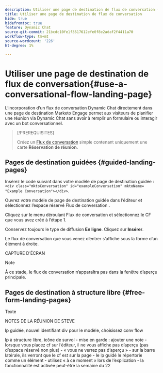 ```yaml
---
description: Utiliser une page de destination de flux de conversation - Documents Marketo - Documentation du produit
title: Utiliser une page de destination de flux de conversation
hide: true
hidefromtoc: true
feature: Dynamic Chat
source-git-commit: 21bcdc10fe1f3517612efe0f8e2adaf2f4411a70
workflow-type: tm+mt
source-wordcount: '226'
ht-degree: 1%

---
```


# Utiliser une page de destination de flux de conversation{#use-a-conversational-flow-landing-page}

L’incorporation d’un flux de conversation Dynamic Chat directement dans une page de destination Marketo Engage permet aux visiteurs de planifier une réunion via Dynamic Chat sans avoir à remplir un formulaire ou interagir avec un bot conversationnel.

>[!PREREQUISITES]
>
>Créez un [Flux de conversation](/help/marketo/product-docs/demand-generation/dynamic-chat/automated-chat/create-a-conversational-flow.md) simple contenant uniquement une carte **Réservation de réunion**.

## Pages de destination guidées {#guided-landing-pages}

Insérez le code suivant dans votre modèle de page de destination guidée : `<div class="mktoConversation" id="exampleConversation" mktoName= "Example Conversation"></div>`.

Ouvrez votre modèle de page de destination guidée dans l’éditeur et sélectionnez l’espace réservé Flux de conversation .

Cliquez sur le menu déroulant Flux de conversation et sélectionnez le CF que vous avez créé à l’étape 1.

Conservez toujours le type de diffusion **En ligne**. Cliquez sur **Insérer**.

Le flux de conversation que vous venez d’entrer s’affiche sous la forme d’un élément à droite.

CAPTURE D’ÉCRAN

>[!NOTE]
>
>À ce stade, le flux de conversation n’apparaîtra pas dans la fenêtre d’aperçu principale.

## Pages de destination à structure libre {#free-form-landing-pages}

Texte

NOTES DE LA RÉUNION DE STEVE

lp guidée, nouvel identifiant div pour le modèle, choisissez conv flow

lp à structure libre, icône de survol - mise en garde : ajouter une note - lorsque vous placez cf sur l’éditeur, il ne vous affiche pas d’aperçu (pas d’espace réservé non plus) - « vous ne verrez pas d’aperçu » - sur la barre latérale, ils verront que le cf est sur la page - le lp guidé le répertorie comme un élément - utilisez « à ce moment » lors de l’explication - la fonctionnalité est activée peut-être la semaine du 22
